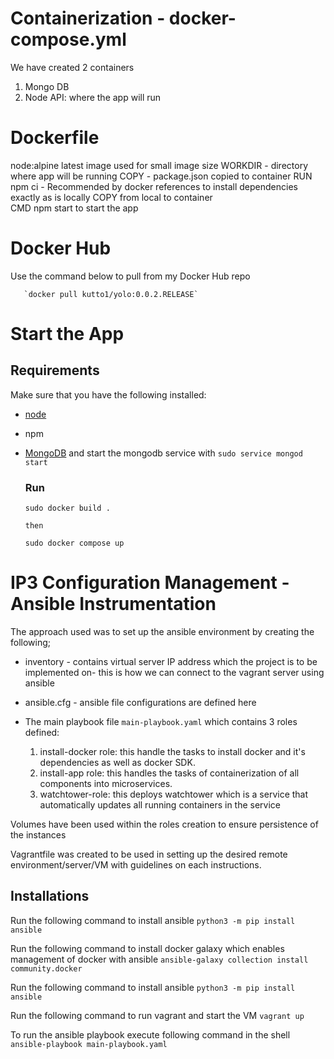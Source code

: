 # Containerization - docker-compose.yml
  We have created 2 containers 
  1. Mongo DB 
  2. Node API: where the app will run

# Dockerfile
  node:alpine latest image used for small image size
  WORKDIR - directory where app will be running
  COPY - package.json copied to container
  RUN npm ci - Recommended by docker references to install dependencies exactly as is locally
  COPY from local to container\
  CMD npm start to start the app

  # Docker Hub 
   Use the command below to pull from my Docker Hub repo
     
       `docker pull kutto1/yolo:0.0.2.RELEASE`

  # Start the App

   ## Requirements
Make sure that you have the following installed:
- [node](https://www.digitalocean.com/community/tutorials/how-to-install-node-js-on-ubuntu-18-04) 
- npm 
- [MongoDB](https://docs.mongodb.com/manual/tutorial/install-mongodb-on-ubuntu/) and start the mongodb service with `sudo service mongod start`


     ### Run
     `sudo docker build .`

      then
    
     `sudo docker compose up`

# IP3 Configuration Management - Ansible Instrumentation

The approach used was to set up the ansible environment by creating the following; 

* inventory - contains virtual server IP address which the project is to be implemented on- this is how we can connect to the vagrant server using ansible
* ansible.cfg - ansible file configurations are defined here 
* The main playbook file `main-playbook.yaml` which contains 3 roles defined:

    1. install-docker role: this handle the tasks to install docker and it's dependencies as well as docker SDK.
    2. install-app role: this handles the tasks of containerization of all components into microservices.
    3. watchtower-role: this deploys watchtower which is a service that automatically updates all running containers in the service

 Volumes have been used within the roles creation to ensure persistence of the instances

 Vagrantfile was created to be used in setting up the desired remote environment/server/VM with guidelines on each instructions.


   ## Installations

  Run the following command to install ansible
  `python3 -m pip install ansible`

  Run the following command to install docker galaxy which enables management of docker with ansible
  `ansible-galaxy collection install community.docker`

  Run the following command to install ansible
  `python3 -m pip install ansible`

  Run the following command to run vagrant and start the VM
  `vagrant up`

  To run the ansible playbook execute following command in the shell 
  `ansible-playbook main-playbook.yaml`




